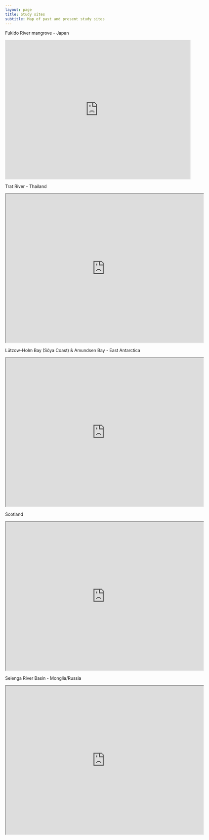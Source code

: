 ```yaml
---
layout: page
title: Study sites
subtitle: Map of past and present study sites 
---
```

Fukido River mangrove - Japan
<iframe src="https://www.google.com/maps/embed?pb=!1m18!1m12!1m3!1d7747.417738174418!2d124.22879726761442!3d24.48349679348307!2m3!1f0!2f0!3f0!3m2!1i1024!2i768!4f13.1!3m3!1m2!1s0x0%3A0xbeb3c257937e18c2!2z44OS44Or44Ku576k6JC9!5e1!3m2!1sja!2sjp!4v1615383996235!5m2!1sja!2sjp" width="600" height="450" style="border:0;" allowfullscreen="" loading="lazy"></iframe>

Trat River - Thailand
<iframe src="https://www.google.com/maps/d/embed?mid=17UN-pLtKjck_Sc0mdcrwiee8Cj4" width="640" height="480"></iframe>

Lützow-Holm Bay (Sôya Coast) & Amundsen Bay - East Antarctica
<iframe src="https://www.google.com/maps/d/embed?mid=1GRUhtBJdeLUTcuaMCG4bMXR4Wc9_fmSn" width="640" height="480"></iframe>

Scotland
<iframe src="https://www.google.com/maps/d/embed?mid=1xE0siSzWH54WbOhAuftI-j0ZCZE2juPQ" width="640" height="480"></iframe>

Selenga River Basin - Monglia/Russia
<iframe src="https://www.google.com/maps/d/embed?mid=1CUpSjdUowPPK0XDgPBP4EkB2ogQ" width="640" height="480"></iframe>
